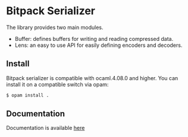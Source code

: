 # Bitpack Serializer

The library provides two main modules.
- Buffer: defines buffers for writing and reading compressed data.
- Lens: an easy to use API for easily defining encoders and decoders.

## Install
Bitpack serializer is compatible with ocaml.4.08.0 and higher. You can install
it on a compatible switch via opam:

```sh
$ opam install .
```

## Documentation
Documentation is available [here](https://ocamlpro.github.io/bitpack_serializer/)